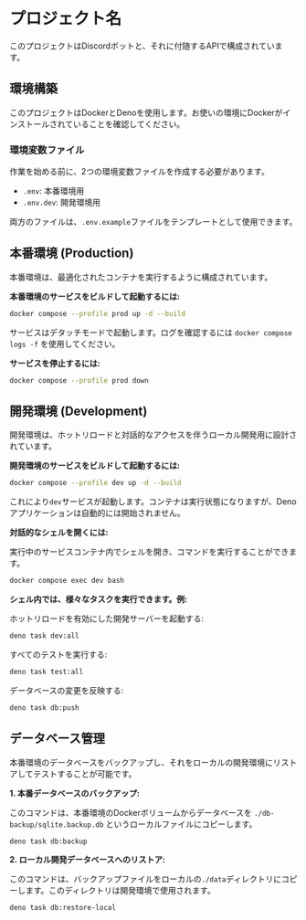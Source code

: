 # プロジェクト名

このプロジェクトはDiscordボットと、それに付随するAPIで構成されています。

## 環境構築

このプロジェクトはDockerとDenoを使用します。お使いの環境にDockerがインストールされていることを確認してください。

### 環境変数ファイル

作業を始める前に、2つの環境変数ファイルを作成する必要があります。

-   `.env`: 本番環境用
-   `.env.dev`: 開発環境用

両方のファイルは、`.env.example`ファイルをテンプレートとして使用できます。

## 本番環境 (Production)

本番環境は、最適化されたコンテナを実行するように構成されています。

**本番環境のサービスをビルドして起動するには:**

```bash
docker compose --profile prod up -d --build
```

サービスはデタッチモードで起動します。ログを確認するには `docker compose logs -f` を使用してください。

**サービスを停止するには:**

```bash
docker compose --profile prod down
```

## 開発環境 (Development)

開発環境は、ホットリロードと対話的なアクセスを伴うローカル開発用に設計されています。

**開発環境のサービスをビルドして起動するには:**

```bash
docker compose --profile dev up -d --build
```

これにより`dev`サービスが起動します。コンテナは実行状態になりますが、Denoアプリケーションは自動的には開始されません。

**対話的なシェルを開くには:**

実行中のサービスコンテナ内でシェルを開き、コマンドを実行することができます。

```bash
docker compose exec dev bash
```

**シェル内では、様々なタスクを実行できます。例:**

ホットリロードを有効にした開発サーバーを起動する:
```bash
deno task dev:all
```

すべてのテストを実行する:
```bash
deno task test:all
```

データベースの変更を反映する:
```bash
deno task db:push
```

## データベース管理

本番環境のデータベースをバックアップし、それをローカルの開発環境にリストアしてテストすることが可能です。

**1. 本番データベースのバックアップ:**

このコマンドは、本番環境のDockerボリュームからデータベースを `./db-backup/sqlite.backup.db` というローカルファイルにコピーします。

```bash
deno task db:backup
```

**2. ローカル開発データベースへのリストア:**

このコマンドは、バックアップファイルをローカルの`./data`ディレクトリにコピーします。このディレクトリは開発環境で使用されます。

```bash
deno task db:restore-local
```
